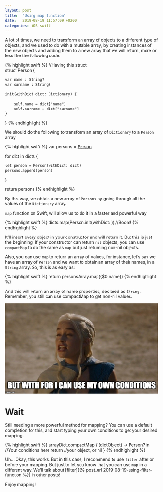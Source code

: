 ```yaml
---
layout: post
title:  "Using map function"
date:   2019-08-19 11:57:09 +0200
categories: iOS swift
---
```

A lot of times, we need to transform an array of objects to a different type of objects, and we used to do with a mutable array, by creating instances of the new objects and adding them to a new array that we will return, more or less like the following code:

{% highlight swift %}
//Having this struct  
struct Person {      
    
    var name : String?      
    var surname : String?      
 
    init(withDict dict: Dictionary) {          

        self.name = dict["name"]          
        self.surname = dict["surname"]      
    }  
}
{% endhighlight %}

We should do the following to transform an array of `Dictionary` to a `Person` array:

{% highlight swift %}
var persons = [Person]()

for dict in dicts {

    let person = Person(withDict: dict)
    persons.append(person)
}

return persons
{% endhighlight %}

By this way, we obtain a new array of `Persons` by going through all the values of the `Dictionary` array.

`map` function on Swift, will allow us to do it in a faster and powerful way:

{% highlight swift %}
dicts.map(Person.init(withDict: ))
//Boom!
{% endhighlight %}

It’ll insert every object in your constructor and will return it.
But this is just the beginning. If your constructor can return `nil` objects, you can use `compactMap` to do the same as `map` but just returning non-nil objects.

Also, you can use `map` to return an array of values, for instance, let’s say we have an array of `Person` and we want to obtain an array of their names, in a `String` array.
So, this is as easy as:

{% highlight swift %}
return personsArray.map({$0.name})
{% endhighlight %}

And this will return an array of name properties, declared as `String`.
Remember, you still can use compactMap to get non-nil values.

![image](/post_assets/images/map_image_1.jpg)

<h1>Wait</h1>
Still needing a more powerful method for mapping?
You can use a default completion for this, and start typing your own conditions to get your desired mapping.

{% highlight swift %}
arrayDict.compactMap { (dictObject) -> Person? in        
    //Your conditions here
    return //your object, or nil 
}
{% endhighlight %}

Uh… Okay, this works. But in this case, I recommend to use `filter` after or before your mapping. But just to let you know that you can use `map` in a different way.
We’ll talk about [filter]({% post_url 2019-08-19-using-filter-function %}) in other posts!

Enjoy mapping!